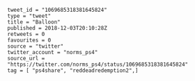 ```
tweet_id = "1069685318381645824"
type = "tweet"
title = "Balloon"
published = 2018-12-03T20:10:28Z
retweets = 0
favourites = 0
source = "twitter"
twitter_account = "norms_ps4"
source_url = "https://twitter.com/norms_ps4/status/1069685318381645824"
tag = [ "ps4share", "reddeadredemption2",]
```

<p class='image'><img src='https://mnf.m17s.net/2018/12/03/DthJIFRWwAE-TH7.jpg' alt=''></p>

